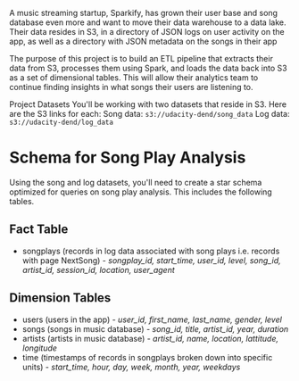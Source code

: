 A music streaming startup, Sparkify, has grown their user base and song database even more and want to move their data warehouse to a data lake. Their data resides in S3, in a directory of JSON logs on user activity on the app, as well as a directory with JSON metadata on the songs in their app

The purpose of this project is to build an ETL pipeline that extracts their data from S3, processes them using Spark, and loads the data back into S3 as a set of dimensional tables. This will allow their analytics team to continue finding insights in what songs their users are listening to.

Project Datasets
You'll be working with two datasets that reside in S3. Here are the S3 links for each:
Song data: `s3://udacity-dend/song_data`
Log data: `s3://udacity-dend/log_data`

# Schema for Song Play Analysis
Using the song and log datasets, you'll need to create a star schema optimized for queries on song play analysis. This includes the following tables.

## Fact Table
 - songplays (records in log data associated with song plays i.e. records with page NextSong) - *songplay_id, start_time, user_id, level, song_id, artist_id, session_id, location, user_agent*
## Dimension Tables
 - users (users in the app) - *user_id, first_name, last_name, gender, level*
 - songs (songs in music database) - *song_id, title, artist_id, year, duration*
 - artists (artists in music database) - *artist_id, name, location, lattitude, longitude*
 - time (timestamps of records in songplays broken down into specific units) - *start_time, hour, day, week, month, year, weekdays*